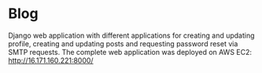 # Blog
  Django web application with different applications for creating and updating profile, creating and updating posts and requesting password reset via SMTP requests.
The complete web application was deployed on AWS EC2: http://16.171.160.221:8000/
